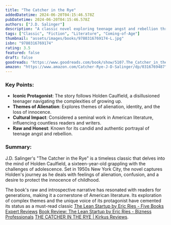 ```yaml
---
title: "The Catcher in the Rye"
addedDatetime: 2024-06-20T04:15:46.578Z
pubDatetime: 2024-06-20T04:15:46.578Z
authors: ["J.D. Salinger"]
description: "A classic novel exploring teenage angst and rebellion through the eyes of its iconic protagonist, Holden Caulfield."
tags: ["Classic", "Fiction", "Literature", "Coming-of-Age"]
thumbnail: "assets/images/books/9780316769174-L.jpg"
isbn: "9780316769174"
rating: 3.5
featured: false
draft: false
goodreads: "https://www.goodreads.com/book/show/5107.The_Catcher_in_the_Rye"
amazon: "https://www.amazon.com/Catcher-Rye-J-D-Salinger/dp/0316769487"
---
```


### Key Points:

- **Iconic Protagonist**: The story follows Holden Caulfield, a disillusioned teenager navigating the complexities of growing up.
- **Themes of Alienation**: Explores themes of alienation, identity, and the loss of innocence.
- **Cultural Impact**: Considered a seminal work in American literature, influencing countless readers and writers.
- **Raw and Honest**: Known for its candid and authentic portrayal of teenage angst and rebellion.

### Summary:

J.D. Salinger's "The Catcher in the Rye" is a timeless classic that delves into the mind of Holden Caulfield, a sixteen-year-old grappling with the challenges of adolescence. Set in 1950s New York City, the novel captures Holden's journey as he deals with feelings of alienation, confusion, and a desire to protect the innocence of childhood.

The book's raw and introspective narrative has resonated with readers for generations, making it a cornerstone of American literature. Its exploration of complex themes and the unique voice of its protagonist have cemented its status as a must-read classic [The Lean Startup by Eric Ries - Five Books Expert Reviews](https://fivebooks.com/book/lean-startup-eric-ries/) [Book Review: The Lean Startup by Eric Ries - Bizness Professionals](https://biznessprofessionals.com/the-lean-startup-book-review/) [THE CATCHER IN THE RYE | Kirkus Reviews](https://www.kirkusreviews.com/book-reviews/jd-salinger2/the-catcher-in-the-rye/).